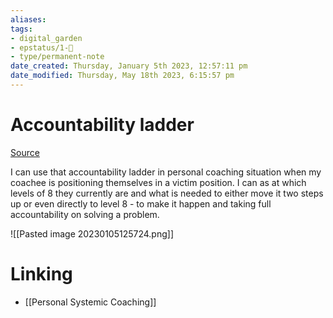 ```yaml
---
aliases: 
tags: 
- digital_garden
- epstatus/1-🌱
- type/permanent-note
date_created: Thursday, January 5th 2023, 12:57:11 pm
date_modified: Thursday, May 18th 2023, 6:15:57 pm
---
```

# Accountability ladder
[Source](https://www.linkedin.com/posts/andolfimarco_worklife-motivation-futureofwork-activity-7016644788401618944-6BV9?utm_source=share&utm_medium=member_desktop)

I can use that accountability ladder in personal coaching situation when my coachee is positioning themselves in a victim position. I can as at which levels of 8 they currently are and what is needed to either move it two steps up or even directly to level 8 - to make it happen and taking full accountability on solving a problem.

![[Pasted image 20230105125724.png]]

# Linking
+ [[Personal Systemic Coaching]]